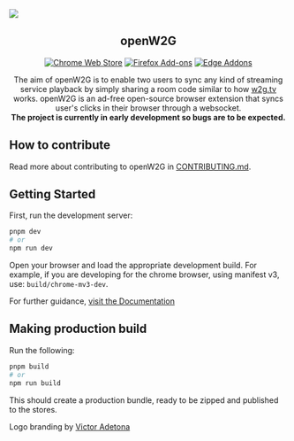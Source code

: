 <img src="https://user-images.githubusercontent.com/25244986/209296944-cbc49344-3b1a-4010-a467-551ea9caa541.jpg"/>

<h2 align="center">openW2G</h2>
<p align="center"><a rel="noreferrer noopener" href="https://chrome.google.com/webstore/detail/openw2g/okdfcljlaacbdacenfeaiekllplonlfm/"><img alt="Chrome Web Store" src="https://img.shields.io/badge/Chrome-141e24.svg?&style=for-the-badge&logo=google-chrome&logoColor=white"></a>  <a rel="noreferrer noopener" href="https://addons.mozilla.org/firefox/addon/openw2g/"><img alt="Firefox Add-ons" src="https://img.shields.io/badge/Firefox-141e24.svg?&style=for-the-badge&logo=firefox-browser&logoColor=white"></a>  <a rel="noreferrer noopener" href="https://microsoftedge.microsoft.com/addons/detail/openw2g/chbmaekcnddeekhpcdefmmalilcinjne"><img alt="Edge Addons" src="https://img.shields.io/badge/Edge-141e24.svg?&style=for-the-badge&logo=microsoft-edge&logoColor=white"></a> 
<p align="center">The aim of openW2G is to enable two users to sync any kind of streaming service playback by simply sharing a room code similar to how <a href="https://w2g.tv">w2g.tv</a> works.
openW2G is an ad-free open-source browser extension that syncs user's clicks in their browser through a websocket.<br/>
<strong>The project is currently in early development so bugs are to be expected.</strong></p>

## How to contribute

Read more about contributing to openW2G in [CONTRIBUTING.md](https://github.com/openW2G/openW2G/blob/master/CONTRIBUTING.md).

## Getting Started

First, run the development server:

```bash
pnpm dev
# or
npm run dev
```

Open your browser and load the appropriate development build. For example, if you are developing for the chrome browser, using manifest v3, use: `build/chrome-mv3-dev`.

For further guidance, [visit the Documentation](https://docs.plasmo.com/)

## Making production build

Run the following:

```bash
pnpm build
# or
npm run build
```

This should create a production bundle, ready to be zipped and published to the stores.

Logo branding by [Victor Adetona](https://www.behance.net/victoradetona)
